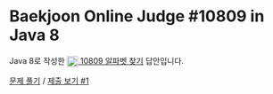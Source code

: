 # Baekjoon Online Judge #10809 in Java 8
Java 8로 작성한 [<img src="https://static.solved.ac/tier_small/4.svg" height="20" align="center">
10809 알파벳 찾기](https://www.acmicpc.net/problem/10809) 답안입니다.

[문제 풀기](https://www.acmicpc.net/problem/10809) /
[제출 보기 #1](https://www.acmicpc.net/source/86439798)
